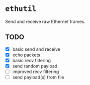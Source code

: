 # `ethutil`
Send and receive raw Ethernet frames.

## TODO
- [x] basic send and receive
- [x] echo packets
- [x] basic recv filtering
- [x] send random payload
- [ ] improved recv filtering
- [ ] send payload(s) from file
